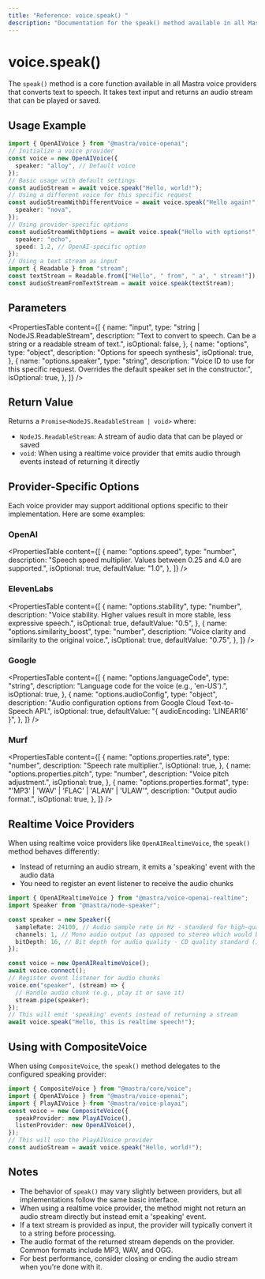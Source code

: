 ```yaml
---
title: "Reference: voice.speak() "
description: "Documentation for the speak() method available in all Mastra voice providers, which converts text to speech."
---
```


# voice.speak()

The `speak()` method is a core function available in all Mastra voice providers that converts text to speech. It takes text input and returns an audio stream that can be played or saved.

## Usage Example

```typescript
import { OpenAIVoice } from "@mastra/voice-openai";
// Initialize a voice provider
const voice = new OpenAIVoice({
  speaker: "alloy", // Default voice
});
// Basic usage with default settings
const audioStream = await voice.speak("Hello, world!");
// Using a different voice for this specific request
const audioStreamWithDifferentVoice = await voice.speak("Hello again!", {
  speaker: "nova",
});
// Using provider-specific options
const audioStreamWithOptions = await voice.speak("Hello with options!", {
  speaker: "echo",
  speed: 1.2, // OpenAI-specific option
});
// Using a text stream as input
import { Readable } from "stream";
const textStream = Readable.from(["Hello", " from", " a", " stream!"]);
const audioStreamFromTextStream = await voice.speak(textStream);
```

## Parameters

<PropertiesTable
  content={[
    {
      name: "input",
      type: "string | NodeJS.ReadableStream",
      description:
        "Text to convert to speech. Can be a string or a readable stream of text.",
      isOptional: false,
    },
    {
      name: "options",
      type: "object",
      description: "Options for speech synthesis",
      isOptional: true,
    },
    {
      name: "options.speaker",
      type: "string",
      description:
        "Voice ID to use for this specific request. Overrides the default speaker set in the constructor.",
      isOptional: true,
    },
  ]}
/>

## Return Value

Returns a `Promise<NodeJS.ReadableStream | void>` where:

- `NodeJS.ReadableStream`: A stream of audio data that can be played or saved
- `void`: When using a realtime voice provider that emits audio through events instead of returning it directly

## Provider-Specific Options

Each voice provider may support additional options specific to their implementation. Here are some examples:

### OpenAI

<PropertiesTable
  content={[
    {
      name: "options.speed",
      type: "number",
      description:
        "Speech speed multiplier. Values between 0.25 and 4.0 are supported.",
      isOptional: true,
      defaultValue: "1.0",
    },
  ]}
/>

### ElevenLabs

<PropertiesTable
  content={[
    {
      name: "options.stability",
      type: "number",
      description:
        "Voice stability. Higher values result in more stable, less expressive speech.",
      isOptional: true,
      defaultValue: "0.5",
    },
    {
      name: "options.similarity_boost",
      type: "number",
      description: "Voice clarity and similarity to the original voice.",
      isOptional: true,
      defaultValue: "0.75",
    },
  ]}
/>

### Google

<PropertiesTable
  content={[
    {
      name: "options.languageCode",
      type: "string",
      description: "Language code for the voice (e.g., 'en-US').",
      isOptional: true,
    },
    {
      name: "options.audioConfig",
      type: "object",
      description:
        "Audio configuration options from Google Cloud Text-to-Speech API.",
      isOptional: true,
      defaultValue: "{ audioEncoding: 'LINEAR16' }",
    },
  ]}
/>

### Murf

<PropertiesTable
  content={[
    {
      name: "options.properties.rate",
      type: "number",
      description: "Speech rate multiplier.",
      isOptional: true,
    },
    {
      name: "options.properties.pitch",
      type: "number",
      description: "Voice pitch adjustment.",
      isOptional: true,
    },
    {
      name: "options.properties.format",
      type: "'MP3' | 'WAV' | 'FLAC' | 'ALAW' | 'ULAW'",
      description: "Output audio format.",
      isOptional: true,
    },
  ]}
/>

## Realtime Voice Providers

When using realtime voice providers like `OpenAIRealtimeVoice`, the `speak()` method behaves differently:

- Instead of returning an audio stream, it emits a 'speaking' event with the audio data
- You need to register an event listener to receive the audio chunks

```typescript
import { OpenAIRealtimeVoice } from "@mastra/voice-openai-realtime";
import Speaker from "@mastra/node-speaker";

const speaker = new Speaker({
  sampleRate: 24100, // Audio sample rate in Hz - standard for high-quality audio on MacBook Pro
  channels: 1, // Mono audio output (as opposed to stereo which would be 2)
  bitDepth: 16, // Bit depth for audio quality - CD quality standard (16-bit resolution)
});

const voice = new OpenAIRealtimeVoice();
await voice.connect();
// Register event listener for audio chunks
voice.on("speaker", (stream) => {
  // Handle audio chunk (e.g., play it or save it)
  stream.pipe(speaker);
});
// This will emit 'speaking' events instead of returning a stream
await voice.speak("Hello, this is realtime speech!");
```

## Using with CompositeVoice

When using `CompositeVoice`, the `speak()` method delegates to the configured speaking provider:

```typescript
import { CompositeVoice } from "@mastra/core/voice";
import { OpenAIVoice } from "@mastra/voice-openai";
import { PlayAIVoice } from "@mastra/voice-playai";
const voice = new CompositeVoice({
  speakProvider: new PlayAIVoice(),
  listenProvider: new OpenAIVoice(),
});
// This will use the PlayAIVoice provider
const audioStream = await voice.speak("Hello, world!");
```

## Notes

- The behavior of `speak()` may vary slightly between providers, but all implementations follow the same basic interface.
- When using a realtime voice provider, the method might not return an audio stream directly but instead emit a 'speaking' event.
- If a text stream is provided as input, the provider will typically convert it to a string before processing.
- The audio format of the returned stream depends on the provider. Common formats include MP3, WAV, and OGG.
- For best performance, consider closing or ending the audio stream when you're done with it.
